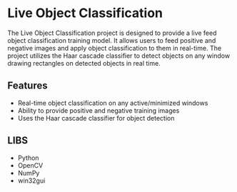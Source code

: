 # Live Object Classification

The Live Object Classification project is designed to provide a live feed object classification training model. It allows users to feed positive and negative images and apply object classification to them in real-time. The project utilizes the Haar cascade classifier to detect objects on any window drawing rectangles on detected
objects in real time.

## Features

- Real-time object classification on any active/minimized windows
- Ability to provide positive and negative training images
- Uses the Haar cascade classifier for object detection

## LIBS

- Python
- OpenCV
- NumPy
- win32gui
